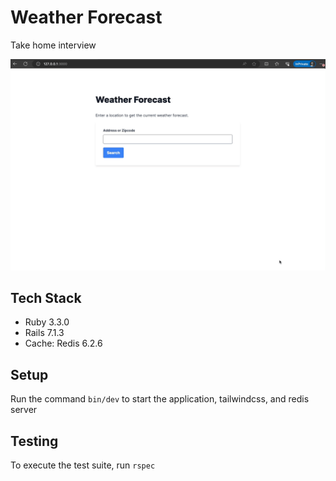 # Weather Forecast

Take home interview

![demo gif](https://github.com/JeremyDwayne/weather_forecast_rails/blob/main/weather_forcast.gif)

## Tech Stack

- Ruby 3.3.0
- Rails 7.1.3
- Cache: Redis 6.2.6

## Setup

Run the command `bin/dev` to start the application, tailwindcss, and redis server

## Testing

To execute the test suite, run `rspec`
